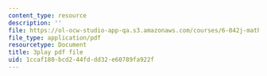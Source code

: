 ```yaml
---
content_type: resource
description: ''
file: https://ol-ocw-studio-app-qa.s3.amazonaws.com/courses/6-042j-mathematics-for-computer-science-fall-2010/1ccaf180bcd244fddd32e60789fa922f_h9wxtqoa1jY.pdf
file_type: application/pdf
resourcetype: Document
title: 3play pdf file
uid: 1ccaf180-bcd2-44fd-dd32-e60789fa922f
---
```


